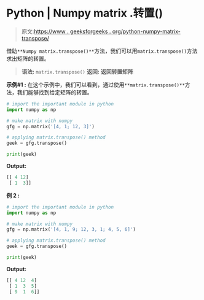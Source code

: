 # Python | Numpy matrix .转置()

> 原文:[https://www . geeksforgeeks . org/python-numpy-matrix-transpose/](https://www.geeksforgeeks.org/python-numpy-matrix-transpose/)

借助`**Numpy matrix.transpose()**`方法，我们可以用`matrix.transpose()`方法求出矩阵的转置。

> **语法:** `matrix.transpose()`
> **返回:** **返回转置矩阵**

**示例#1 :**
在这个示例中，我们可以看到，通过使用`**matrix.transpose()**`方法，我们能够找到给定矩阵的转置。

```py
# import the important module in python
import numpy as np

# make matrix with numpy
gfg = np.matrix('[4, 1; 12, 3]')

# applying matrix.transpose() method
geek = gfg.transpose()

print(geek)
```

**Output:**

```py
[[ 4 12]
 [ 1  3]]

```

**例 2 :**

```py
# import the important module in python
import numpy as np

# make matrix with numpy
gfg = np.matrix('[4, 1, 9; 12, 3, 1; 4, 5, 6]')

# applying matrix.transpose() method
geek = gfg.transpose()

print(geek)
```

**Output:**

```py
[[ 4 12  4]
 [ 1  3  5]
 [ 9  1  6]]

```